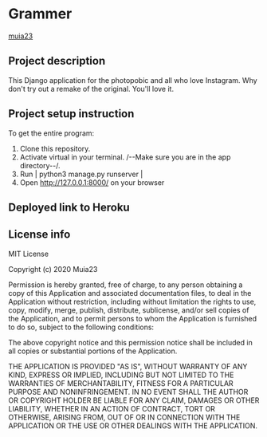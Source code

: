 # Grammer

 [muia23](https://github.com/Muia23)

## Project description
This Django application for the photopobic and all who love Instagram. Why don't try out a remake of the original. You'll love it.

## Project setup instruction
To get the entire program: 

1. Clone this repository. 
2. Activate virtual in your terminal. /--Make sure you are in the app directory--/.
3. Run | python3 manage.py runserver |
4. Open http://127.0.0.1:8000/  on your browser

## Deployed link to Heroku
    

## License info
MIT License

Copyright (c) 2020 Muia23

Permission is hereby granted, free of charge, to any person obtaining a copy
of this Application and associated documentation files, to deal
in the Application without restriction, including without limitation the rights
to use, copy, modify, merge, publish, distribute, sublicense, and/or sell
copies of the Application, and to permit persons to whom the Application is
furnished to do so, subject to the following conditions:

The above copyright notice and this permission notice shall be included in all
copies or substantial portions of the Application.

THE APPLICATION IS PROVIDED "AS IS", WITHOUT WARRANTY OF ANY KIND, EXPRESS OR
IMPLIED, INCLUDING BUT NOT LIMITED TO THE WARRANTIES OF MERCHANTABILITY,
FITNESS FOR A PARTICULAR PURPOSE AND NONINFRINGEMENT. IN NO EVENT SHALL THE
AUTHOR OR COPYRIGHT HOLDER BE LIABLE FOR ANY CLAIM, DAMAGES OR OTHER
LIABILITY, WHETHER IN AN ACTION OF CONTRACT, TORT OR OTHERWISE, ARISING FROM,
OUT OF OR IN CONNECTION WITH THE APPLICATION OR THE USE OR OTHER DEALINGS WITH THE
APPLICATION.